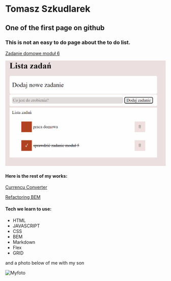 # Tomasz Szkudlarek 

## One of the first page on github

### This is not an easy to do page about the to do list.
[Zadanie domowe moduł 6](https://tymek20.github.io/modu--6-zadanie/)

![Alt Text](https://github.com/Tymek20/modu--6-zadanie/blob/master/gif/modul%206%20zadanie%20domowe.gif?raw=true)

#### Here is the rest of my works:

[Currencu Converter](https://tymek20.github.io/Currency-converter/)

[Refactoring BEM](https://tymek20.github.io/BEM-refactoring/)
#### Tech we learn to use: 
- HTML
- JAVASCRIPT
- CSS
- BEM
- Markdown
- Flex
- GRID

and a photo below of me with my son

![Myfoto](https://github.com/tymek20/Currency-converter/blob/main/images/myphoto.jpg?raw=true)